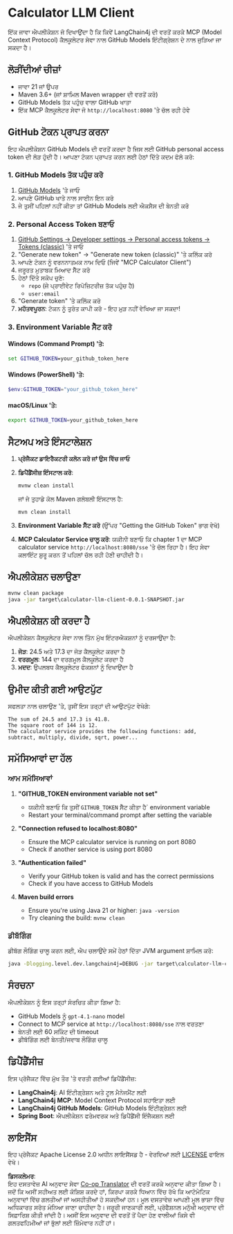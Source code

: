 <!--
CO_OP_TRANSLATOR_METADATA:
{
  "original_hash": "ac2459c0d5cc823922e3d9240a95028c",
  "translation_date": "2025-06-11T13:24:56+00:00",
  "source_file": "03-GettingStarted/03-llm-client/solution/java/README.md",
  "language_code": "pa"
}
-->
# Calculator LLM Client

ਇੱਕ ਜਾਵਾ ਐਪਲੀਕੇਸ਼ਨ ਜੋ ਦਿਖਾਉਂਦਾ ਹੈ ਕਿ ਕਿਵੇਂ LangChain4j ਦੀ ਵਰਤੋਂ ਕਰਕੇ MCP (Model Context Protocol) ਕੈਲਕੂਲੇਟਰ ਸੇਵਾ ਨਾਲ GitHub Models ਇੰਟੀਗ੍ਰੇਸ਼ਨ ਦੇ ਨਾਲ ਜੁੜਿਆ ਜਾ ਸਕਦਾ ਹੈ।

## ਲੋੜੀਂਦੀਆਂ ਚੀਜ਼ਾਂ

- ਜਾਵਾ 21 ਜਾਂ ਉਪਰ
- Maven 3.6+ (ਜਾਂ ਸ਼ਾਮਿਲ Maven wrapper ਦੀ ਵਰਤੋਂ ਕਰੋ)
- GitHub Models ਤੱਕ ਪਹੁੰਚ ਵਾਲਾ GitHub ਖਾਤਾ
- ਇੱਕ MCP ਕੈਲਕੂਲੇਟਰ ਸੇਵਾ ਜੋ `http://localhost:8080` 'ਤੇ ਚੱਲ ਰਹੀ ਹੋਵੇ

## GitHub ਟੋਕਨ ਪ੍ਰਾਪਤ ਕਰਨਾ

ਇਹ ਐਪਲੀਕੇਸ਼ਨ GitHub Models ਦੀ ਵਰਤੋਂ ਕਰਦਾ ਹੈ ਜਿਸ ਲਈ GitHub personal access token ਦੀ ਲੋੜ ਹੁੰਦੀ ਹੈ। ਆਪਣਾ ਟੋਕਨ ਪ੍ਰਾਪਤ ਕਰਨ ਲਈ ਹੇਠਾਂ ਦਿੱਤੇ ਕਦਮ ਫੋਲੋ ਕਰੋ:

### 1. GitHub Models ਤੱਕ ਪਹੁੰਚ ਕਰੋ
1. [GitHub Models](https://github.com/marketplace/models) 'ਤੇ ਜਾਓ
2. ਆਪਣੇ GitHub ਖਾਤੇ ਨਾਲ ਸਾਈਨ ਇਨ ਕਰੋ
3. ਜੇ ਤੁਸੀਂ ਪਹਿਲਾਂ ਨਹੀਂ ਕੀਤਾ ਤਾਂ GitHub Models ਲਈ ਐਕਸੈਸ ਦੀ ਬੇਨਤੀ ਕਰੋ

### 2. Personal Access Token ਬਣਾਓ
1. [GitHub Settings → Developer settings → Personal access tokens → Tokens (classic)](https://github.com/settings/tokens) 'ਤੇ ਜਾਓ
2. "Generate new token" → "Generate new token (classic)" 'ਤੇ ਕਲਿੱਕ ਕਰੋ
3. ਆਪਣੇ ਟੋਕਨ ਨੂੰ ਵਰਨਨਾਤਮਕ ਨਾਮ ਦਿਓ (ਜਿਵੇਂ "MCP Calculator Client")
4. ਜਰੂਰਤ ਮੁਤਾਬਕ ਮਿਆਦ ਸੈੱਟ ਕਰੋ
5. ਹੇਠਾਂ ਦਿੱਤੇ ਸਕੋਪ ਚੁਣੋ:
   - `repo` (ਜੇ ਪ੍ਰਾਈਵੇਟ ਰਿਪੋਜ਼ਿਟਰੀਜ਼ ਤੱਕ ਪਹੁੰਚ ਹੈ)
   - `user:email`
6. "Generate token" 'ਤੇ ਕਲਿੱਕ ਕਰੋ
7. **ਮਹੱਤਵਪੂਰਨ**: ਟੋਕਨ ਨੂੰ ਤੁਰੰਤ ਕਾਪੀ ਕਰੋ - ਇਹ ਮੁੜ ਨਹੀਂ ਵੇਖਿਆ ਜਾ ਸਕਦਾ!

### 3. Environment Variable ਸੈੱਟ ਕਰੋ

#### Windows (Command Prompt) 'ਤੇ:
```cmd
set GITHUB_TOKEN=your_github_token_here
```

#### Windows (PowerShell) 'ਤੇ:
```powershell
$env:GITHUB_TOKEN="your_github_token_here"
```

#### macOS/Linux 'ਤੇ:
```bash
export GITHUB_TOKEN=your_github_token_here
```

## ਸੈਟਅਪ ਅਤੇ ਇੰਸਟਾਲੇਸ਼ਨ

1. **ਪ੍ਰੋਜੈਕਟ ਡਾਇਰੈਕਟਰੀ ਕਲੋਨ ਕਰੋ ਜਾਂ ਉਸ ਵਿੱਚ ਜਾਓ**

2. **ਡਿਪੈਂਡੈਂਸੀਜ਼ ਇੰਸਟਾਲ ਕਰੋ**:
   ```cmd
   mvnw clean install
   ```
   ਜਾਂ ਜੇ ਤੁਹਾਡੇ ਕੋਲ Maven ਗਲੋਬਲੀ ਇੰਸਟਾਲ ਹੈ:
   ```cmd
   mvn clean install
   ```

3. **Environment Variable ਸੈੱਟ ਕਰੋ** (ਉੱਪਰ "Getting the GitHub Token" ਭਾਗ ਵੇਖੋ)

4. **MCP Calculator Service ਚਾਲੂ ਕਰੋ**:
   ਯਕੀਨੀ ਬਣਾਓ ਕਿ chapter 1 ਦਾ MCP calculator service `http://localhost:8080/sse` 'ਤੇ ਚੱਲ ਰਿਹਾ ਹੈ। ਇਹ ਸੇਵਾ ਕਲਾਇੰਟ ਸ਼ੁਰੂ ਕਰਨ ਤੋਂ ਪਹਿਲਾਂ ਚੱਲ ਰਹੀ ਹੋਣੀ ਚਾਹੀਦੀ ਹੈ।

## ਐਪਲੀਕੇਸ਼ਨ ਚਲਾਉਣਾ

```cmd
mvnw clean package
java -jar target\calculator-llm-client-0.0.1-SNAPSHOT.jar
```

## ਐਪਲੀਕੇਸ਼ਨ ਕੀ ਕਰਦਾ ਹੈ

ਐਪਲੀਕੇਸ਼ਨ ਕੈਲਕੂਲੇਟਰ ਸੇਵਾ ਨਾਲ ਤਿੰਨ ਮੁੱਖ ਇੰਟਰਐਕਸ਼ਨਾਂ ਨੂੰ ਦਰਸਾਉਂਦਾ ਹੈ:

1. **ਜੋੜ**: 24.5 ਅਤੇ 17.3 ਦਾ ਜੋੜ ਕੈਲਕੂਲੇਟ ਕਰਦਾ ਹੈ
2. **ਵਰਗਮੂਲ**: 144 ਦਾ ਵਰਗਮੂਲ ਕੈਲਕੂਲੇਟ ਕਰਦਾ ਹੈ
3. **ਮਦਦ**: ਉਪਲਬਧ ਕੈਲਕੂਲੇਟਰ ਫੰਕਸ਼ਨਾਂ ਨੂੰ ਦਿਖਾਉਂਦਾ ਹੈ

## ਉਮੀਦ ਕੀਤੀ ਗਈ ਆਉਟਪੁੱਟ

ਸਫਲਤਾ ਨਾਲ ਚਲਾਉਣ 'ਤੇ, ਤੁਸੀਂ ਇਸ ਤਰ੍ਹਾਂ ਦੀ ਆਉਟਪੁੱਟ ਵੇਖੋਗੇ:

```
The sum of 24.5 and 17.3 is 41.8.
The square root of 144 is 12.
The calculator service provides the following functions: add, subtract, multiply, divide, sqrt, power...
```

## ਸਮੱਸਿਆਵਾਂ ਦਾ ਹੱਲ

### ਆਮ ਸਮੱਸਿਆਵਾਂ

1. **"GITHUB_TOKEN environment variable not set"**
   - ਯਕੀਨੀ ਬਣਾਓ ਕਿ ਤੁਸੀਂ `GITHUB_TOKEN` ਸੈੱਟ ਕੀਤਾ ਹੈ` environment variable
   - Restart your terminal/command prompt after setting the variable

2. **"Connection refused to localhost:8080"**
   - Ensure the MCP calculator service is running on port 8080
   - Check if another service is using port 8080

3. **"Authentication failed"**
   - Verify your GitHub token is valid and has the correct permissions
   - Check if you have access to GitHub Models

4. **Maven build errors**
   - Ensure you're using Java 21 or higher: `java -version`
   - Try cleaning the build: `mvnw clean`

### ਡੀਬੱਗਿੰਗ

ਡੀਬੱਗ ਲੌਗਿੰਗ ਚਾਲੂ ਕਰਨ ਲਈ, ਐਪ ਚਲਾਉਂਦੇ ਸਮੇਂ ਹੇਠਾਂ ਦਿੱਤਾ JVM argument ਸ਼ਾਮਿਲ ਕਰੋ:
```cmd
java -Dlogging.level.dev.langchain4j=DEBUG -jar target\calculator-llm-client-0.0.1-SNAPSHOT.jar
```

## ਸੰਰਚਨਾ

ਐਪਲੀਕੇਸ਼ਨ ਨੂੰ ਇਸ ਤਰ੍ਹਾਂ ਸੰਰਚਿਤ ਕੀਤਾ ਗਿਆ ਹੈ:
- GitHub Models ਨੂੰ `gpt-4.1-nano` model
- Connect to MCP service at `http://localhost:8080/sse` ਨਾਲ ਵਰਤਣਾ
- ਬੇਨਤੀ ਲਈ 60 ਸਕਿੰਟ ਦੀ timeout
- ਡੀਬੱਗਿੰਗ ਲਈ ਬੇਨਤੀ/ਜਵਾਬ ਲੌਗਿੰਗ ਚਾਲੂ

## ਡਿਪੈਂਡੈਂਸੀਜ਼

ਇਸ ਪ੍ਰੋਜੈਕਟ ਵਿੱਚ ਮੁੱਖ ਤੌਰ 'ਤੇ ਵਰਤੀ ਗਈਆਂ ਡਿਪੈਂਡੈਂਸੀਜ਼:
- **LangChain4j**: AI ਇੰਟੀਗ੍ਰੇਸ਼ਨ ਅਤੇ ਟੂਲ ਮੈਨੇਜਮੈਂਟ ਲਈ
- **LangChain4j MCP**: Model Context Protocol ਸਹਾਇਤਾ ਲਈ
- **LangChain4j GitHub Models**: GitHub Models ਇੰਟੀਗ੍ਰੇਸ਼ਨ ਲਈ
- **Spring Boot**: ਐਪਲੀਕੇਸ਼ਨ ਫਰੇਮਵਰਕ ਅਤੇ ਡਿਪੈਂਡੈਂਸੀ ਇੰਜੈਕਸ਼ਨ ਲਈ

## ਲਾਇਸੈਂਸ

ਇਹ ਪ੍ਰੋਜੈਕਟ Apache License 2.0 ਅਧੀਨ ਲਾਇਸੈਂਸਡ ਹੈ - ਵੇਰਵਿਆਂ ਲਈ [LICENSE](../../../../../../03-GettingStarted/03-llm-client/solution/java/LICENSE) ਫਾਇਲ ਵੇਖੋ।

**ਡਿਸਕਲੇਮਰ**:  
ਇਹ ਦਸਤਾਵੇਜ਼ AI ਅਨੁਵਾਦ ਸੇਵਾ [Co-op Translator](https://github.com/Azure/co-op-translator) ਦੀ ਵਰਤੋਂ ਕਰਕੇ ਅਨੁਵਾਦ ਕੀਤਾ ਗਿਆ ਹੈ। ਜਦੋਂ ਕਿ ਅਸੀਂ ਸਹੀਅਤ ਲਈ ਕੋਸ਼ਿਸ਼ ਕਰਦੇ ਹਾਂ, ਕਿਰਪਾ ਕਰਕੇ ਧਿਆਨ ਵਿੱਚ ਰੱਖੋ ਕਿ ਆਟੋਮੇਟਿਕ ਅਨੁਵਾਦਾਂ ਵਿੱਚ ਗਲਤੀਆਂ ਜਾਂ ਅਸਹੀਤੀਆਂ ਹੋ ਸਕਦੀਆਂ ਹਨ। ਮੂਲ ਦਸਤਾਵੇਜ਼ ਆਪਣੀ ਮੂਲ ਭਾਸ਼ਾ ਵਿੱਚ ਅਧਿਕਾਰਤ ਸਰੋਤ ਮੰਨਿਆ ਜਾਣਾ ਚਾਹੀਦਾ ਹੈ। ਜਰੂਰੀ ਜਾਣਕਾਰੀ ਲਈ, ਪ੍ਰੋਫੈਸ਼ਨਲ ਮਨੁੱਖੀ ਅਨੁਵਾਦ ਦੀ ਸਿਫ਼ਾਰਿਸ਼ ਕੀਤੀ ਜਾਂਦੀ ਹੈ। ਅਸੀਂ ਇਸ ਅਨੁਵਾਦ ਦੀ ਵਰਤੋਂ ਤੋਂ ਪੈਦਾ ਹੋਣ ਵਾਲੀਆਂ ਕਿਸੇ ਵੀ ਗਲਤਫਹਿਮੀਆਂ ਜਾਂ ਭੁੱਲਾਂ ਲਈ ਜ਼ਿੰਮੇਵਾਰ ਨਹੀਂ ਹਾਂ।